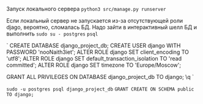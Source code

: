 Запуск локального сервера
`python3 src/manage.py runserver`

Если локальный сервер не запускается из-за отсутствующей роли djago, вероятно, сломалась БД. Надо зайти в интерактивный шелл БД и выполнить
`sudo su - postgres`
`psql`

`
CREATE DATABASE django_project_db;
CREATE USER django WITH PASSWORD 'nooNaith3iet';
ALTER ROLE django SET client_encoding TO 'utf8'; 
ALTER ROLE django SET default_transaction_isolation TO 'read committed'; 
ALTER ROLE django SET timezone TO 'Europe/Moscow';

GRANT ALL PRIVILEGES ON DATABASE django_project_db TO django;
\q
`

`sudo -u postgres psql django_project_db`
`GRANT CREATE ON SCHEMA public TO django;`
